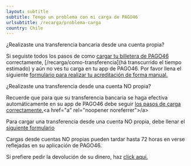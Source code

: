 ```yaml
---
layout: subtitle
subtitle: Tengo un problema con mi carga de PAGO46
urlsubtitle: /recarga/problema-carga
country: Chile
---
```

¿Realizaste una transferencia bancaria desde una cuenta propia?


Si seguiste todos los pasos de como [cargar tu billetera de PAGO46](/recarga/como-transferencia) correctamente, [/recarga/como-transferencia](há transcurrido el tiempo estimado) y aún no ves tu carga en tu app de PAGO46. Por favor llena el siguiente [formulario para realizar tu acreditación de forma manual.](/contact-us/9)


¿Realizaste una transferencia desde una cuenta NO propia?

Recuerde que para que su transferencia bancaria se haga efectiva automáticamente en su app de PAGO46 debe seguir [los pasos de carga correctamente.](/recarga/como-transferencia)<a href=\"a\" rel=\"noopener noreferrer\">/a>

Para cargar una transferencia desde una cuenta NO propia, debe llenar el [siguiente formulario](/contact-us/9)

Cargas desde cuentas NO propias pueden tardar hasta 72 horas en verse reflejadas en su aplicación de PAGO46.

Si prefiere pedir la devolución de su dinero, haz [click aquí.](/contact-us/3)